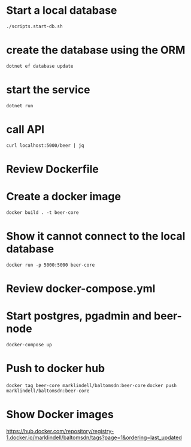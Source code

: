# Start a local database
`./scripts.start-db.sh`

# create the database using the ORM 
`dotnet ef database update`

# start the service
`dotnet run`

# call API
`curl localhost:5000/beer | jq`

# Review Dockerfile
# Create a docker image
`docker build . -t beer-core`

# Show it cannot connect to the local database
`docker run -p 5000:5000 beer-core`

# Review docker-compose.yml

# Start postgres, pgadmin and beer-node
`docker-compose up`

# Push to docker hub
`docker tag beer-core marklindell/baltomsdn:beer-core`
`docker push marklindell/baltomsdn:beer-core`

# Show Docker images
https://hub.docker.com/repository/registry-1.docker.io/marklindell/baltomsdn/tags?page=1&ordering=last_updated